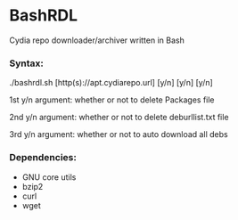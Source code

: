 # BashRDL
Cydia repo downloader/archiver written in Bash


### Syntax:
./bashrdl.sh [http(s)://apt.cydiarepo.url] [y/n] [y/n] [y/n]

1st y/n argument: whether or not to delete Packages file

2nd y/n argument: whether or not to delete deburllist.txt file

3rd y/n argument: whether or not to auto download all debs

### Dependencies:
- GNU core utils
- bzip2
- curl
- wget
